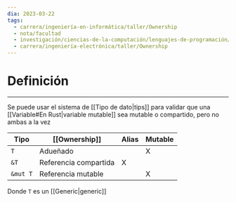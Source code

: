 ```yaml
---
dia: 2023-03-22
tags:
  - carrera/ingeniería-en-informática/taller/Ownership
  - nota/facultad
  - investigación/ciencias-de-la-computación/lenguajes-de-programación/lenguaje-Rust
  - carrera/ingeniería-electrónica/taller/Ownership
---
```

# Definición
---
Se puede usar el sistema de [[Tipo de dato|tips]] para validar que una [[Variable#En Rust|variable mutable]] sea mutable o compartido, pero no ambas a la vez

| Tipo     | [[Ownership]]         | Alias | Mutable |
| -------- | --------------------- | ----- | ------- |
| `T`      | Adueñado              |       | X       |
| `&T`     | Referencia compartida | X     |         |
| `&mut T` | Referencia mutable    |       | X        |

Donde `T` es un [[Generic|generic]]